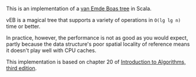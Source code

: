 This is an implementation of a [van Emde Boas
tree](https://en.wikipedia.org/wiki/Van_Emde_Boas_tree) in Scala.

vEB is a magical tree that supports a variety of operations in `O(lg lg n)` time
or better.

In practice, however, the performance is not as good as you would expect, partly
because the data structure's poor spatial locality of reference means it doesn't
play well with CPU caches.

This implementation is based on chapter 20 of [Introduction to Algorithms, third
edition](https://mitpress.mit.edu/books/introduction-algorithms-third-edition).
